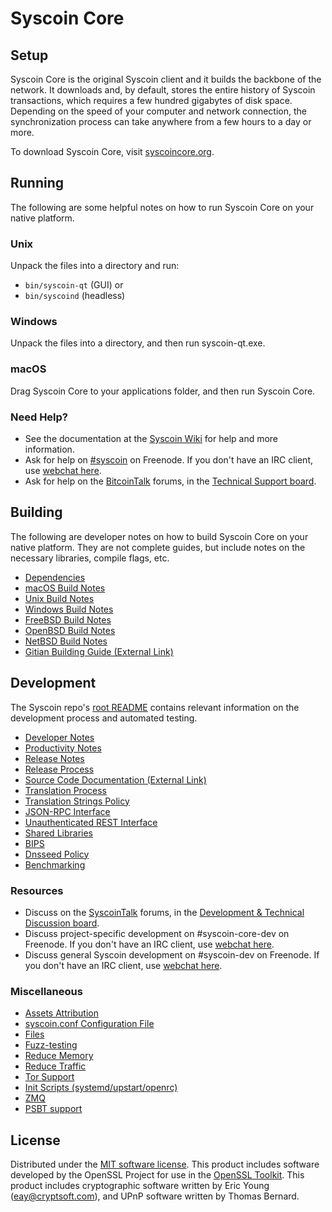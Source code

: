 Syscoin Core
=============

Setup
---------------------
Syscoin Core is the original Syscoin client and it builds the backbone of the network. It downloads and, by default, stores the entire history of Syscoin transactions, which requires a few hundred gigabytes of disk space. Depending on the speed of your computer and network connection, the synchronization process can take anywhere from a few hours to a day or more.

To download Syscoin Core, visit [syscoincore.org](https://syscoincore.org/en/download/).

Running
---------------------
The following are some helpful notes on how to run Syscoin Core on your native platform.

### Unix

Unpack the files into a directory and run:

- `bin/syscoin-qt` (GUI) or
- `bin/syscoind` (headless)

### Windows

Unpack the files into a directory, and then run syscoin-qt.exe.

### macOS

Drag Syscoin Core to your applications folder, and then run Syscoin Core.

### Need Help?

* See the documentation at the [Syscoin Wiki](https://en.syscoin.it/wiki/Main_Page)
for help and more information.
* Ask for help on [#syscoin](http://webchat.freenode.net?channels=syscoin) on Freenode. If you don't have an IRC client, use [webchat here](http://webchat.freenode.net?channels=syscoin).
* Ask for help on the [BitcoinTalk](https://syscointalk.org/) forums, in the [Technical Support board](https://bitcointalk.org/index.php?board=4.0).

Building
---------------------
The following are developer notes on how to build Syscoin Core on your native platform. They are not complete guides, but include notes on the necessary libraries, compile flags, etc.

- [Dependencies](dependencies.md)
- [macOS Build Notes](build-osx.md)
- [Unix Build Notes](build-unix.md)
- [Windows Build Notes](build-windows.md)
- [FreeBSD Build Notes](build-freebsd.md)
- [OpenBSD Build Notes](build-openbsd.md)
- [NetBSD Build Notes](build-netbsd.md)
- [Gitian Building Guide (External Link)](https://github.com/bitcoin-core/docs/blob/master/gitian-building.md)

Development
---------------------
The Syscoin repo's [root README](/README.md) contains relevant information on the development process and automated testing.

- [Developer Notes](developer-notes.md)
- [Productivity Notes](productivity.md)
- [Release Notes](release-notes.md)
- [Release Process](release-process.md)
- [Source Code Documentation (External Link)](https://dev.visucore.com/bitcoin/doxygen/)
- [Translation Process](translation_process.md)
- [Translation Strings Policy](translation_strings_policy.md)
- [JSON-RPC Interface](JSON-RPC-interface.md)
- [Unauthenticated REST Interface](REST-interface.md)
- [Shared Libraries](shared-libraries.md)
- [BIPS](bips.md)
- [Dnsseed Policy](dnsseed-policy.md)
- [Benchmarking](benchmarking.md)

### Resources
* Discuss on the [SyscoinTalk](https://syscointalk.org/) forums, in the [Development & Technical Discussion board](https://syscointalk.org/index.php?board=6.0).
* Discuss project-specific development on #syscoin-core-dev on Freenode. If you don't have an IRC client, use [webchat here](http://webchat.freenode.net/?channels=syscoin-core-dev).
* Discuss general Syscoin development on #syscoin-dev on Freenode. If you don't have an IRC client, use [webchat here](http://webchat.freenode.net/?channels=syscoin-dev).

### Miscellaneous
- [Assets Attribution](assets-attribution.md)
- [syscoin.conf Configuration File](syscoin-conf.md)
- [Files](files.md)
- [Fuzz-testing](fuzzing.md)
- [Reduce Memory](reduce-memory.md)
- [Reduce Traffic](reduce-traffic.md)
- [Tor Support](tor.md)
- [Init Scripts (systemd/upstart/openrc)](init.md)
- [ZMQ](zmq.md)
- [PSBT support](psbt.md)

License
---------------------
Distributed under the [MIT software license](/COPYING).
This product includes software developed by the OpenSSL Project for use in the [OpenSSL Toolkit](https://www.openssl.org/). This product includes
cryptographic software written by Eric Young ([eay@cryptsoft.com](mailto:eay@cryptsoft.com)), and UPnP software written by Thomas Bernard.
